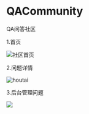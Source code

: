# QACommunity
QA问答社区

 1.首页
 
![社区首页](https://github.com/xuanhaoo/QACommunity/blob/master/img/index.png)



 2.问题详情
 
![houtai](https://github.com/xuanhaoo/QACommunity/blob/master/img/index2.png)

 3.后台管理问题
 
![](https://github.com/xuanhaoo/QACommunity/blob/master/img/index3.png)
